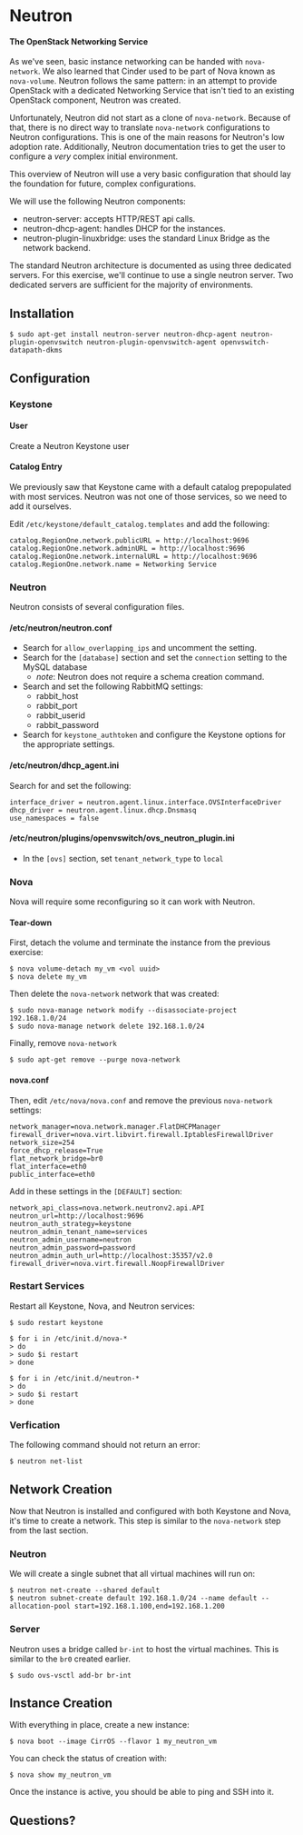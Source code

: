 # Neutron

#### The OpenStack Networking Service

As we've seen, basic instance networking can be handed with `nova-network`. We also learned that Cinder used to be part of Nova known as `nova-volume`. Neutron follows the same pattern: in an attempt to provide OpenStack with a dedicated Networking Service that isn't tied to an existing OpenStack component, Neutron was created.

Unfortunately, Neutron did not start as a clone of `nova-network`. Because of that, there is no direct way to translate `nova-network` configurations to Neutron configurations. This is one of the main reasons for Neutron's low adoption rate. Additionally, Neutron documentation tries to get the user to configure a _very_ complex initial environment.

This overview of Neutron will use a very basic configuration that should lay the foundation for future, complex configurations.

We will use the following Neutron components:

  * neutron-server: accepts HTTP/REST api calls.
  * neutron-dhcp-agent: handles DHCP for the instances.
  * neutron-plugin-linuxbridge: uses the standard Linux Bridge as the network backend.

The standard Neutron architecture is documented as using three dedicated servers. For this exercise, we'll continue to use a single neutron server. Two dedicated servers are sufficient for the majority of environments.

## Installation

    $ sudo apt-get install neutron-server neutron-dhcp-agent neutron-plugin-openvswitch neutron-plugin-openvswitch-agent openvswitch-datapath-dkms

## Configuration

### Keystone

#### User

Create a Neutron Keystone user

#### Catalog Entry

We previously saw that Keystone came with a default catalog prepopulated with most services. Neutron was not one of those services, so we need to add it ourselves.

Edit `/etc/keystone/default_catalog.templates` and add the following:

    catalog.RegionOne.network.publicURL = http://localhost:9696
    catalog.RegionOne.network.adminURL = http://localhost:9696
    catalog.RegionOne.network.internalURL = http://localhost:9696
    catalog.RegionOne.network.name = Networking Service

### Neutron

Neutron consists of several configuration files.

#### /etc/neutron/neutron.conf

  * Search for `allow_overlapping_ips` and uncomment the setting.
  * Search for the `[database]` section and set the `connection` setting to the MySQL database
    * _note_: Neutron does not require a schema creation command.
  * Search and set the following RabbitMQ settings:
    * rabbit_host
    * rabbit_port
    * rabbit_userid
    * rabbit_password
  * Search for `keystone_authtoken` and configure the Keystone options for the appropriate settings.

#### /etc/neutron/dhcp_agent.ini

Search for and set the following:

    interface_driver = neutron.agent.linux.interface.OVSInterfaceDriver
    dhcp_driver = neutron.agent.linux.dhcp.Dnsmasq
    use_namespaces = false

#### /etc/neutron/plugins/openvswitch/ovs_neutron_plugin.ini

  * In the `[ovs]` section, set `tenant_network_type` to `local`

### Nova

Nova will require some reconfiguring so it can work with Neutron.

#### Tear-down

First, detach the volume and terminate the instance from the previous exercise:

    $ nova volume-detach my_vm <vol uuid>
    $ nova delete my_vm

Then delete the `nova-network` network that was created:

    $ sudo nova-manage network modify --disassociate-project 192.168.1.0/24
    $ sudo nova-manage network delete 192.168.1.0/24

Finally, remove `nova-network`

    $ sudo apt-get remove --purge nova-network

#### nova.conf

Then, edit `/etc/nova/nova.conf` and remove the previous `nova-network` settings:

    network_manager=nova.network.manager.FlatDHCPManager
    firewall_driver=nova.virt.libvirt.firewall.IptablesFirewallDriver
    network_size=254
    force_dhcp_release=True
    flat_network_bridge=br0
    flat_interface=eth0
    public_interface=eth0

Add in these settings in the `[DEFAULT]` section:

    network_api_class=nova.network.neutronv2.api.API
    neutron_url=http://localhost:9696
    neutron_auth_strategy=keystone
    neutron_admin_tenant_name=services
    neutron_admin_username=neutron
    neutron_admin_password=password
    neutron_admin_auth_url=http://localhost:35357/v2.0
    firewall_driver=nova.virt.firewall.NoopFirewallDriver

### Restart Services

Restart all Keystone, Nova, and Neutron services:

    $ sudo restart keystone

    $ for i in /etc/init.d/nova-*
    > do
    > sudo $i restart
    > done

    $ for i in /etc/init.d/neutron-*
    > do
    > sudo $i restart
    > done

### Verfication

The following command should not return an error:

    $ neutron net-list

## Network Creation

Now that Neutron is installed and configured with both Keystone and Nova, it's time to create a network. This step is similar to the `nova-network` step from the last section.

### Neutron

We will create a single subnet that all virtual machines will run on:

    $ neutron net-create --shared default
    $ neutron subnet-create default 192.168.1.0/24 --name default --allocation-pool start=192.168.1.100,end=192.168.1.200

### Server

Neutron uses a bridge called `br-int` to host the virtual machines. This is similar to the `br0` created earlier.

    $ sudo ovs-vsctl add-br br-int

## Instance Creation

With everything in place, create a new instance:

    $ nova boot --image CirrOS --flavor 1 my_neutron_vm

You can check the status of creation with:

    $ nova show my_neutron_vm

Once the instance is active, you should be able to ping and SSH into it.

## Questions?
